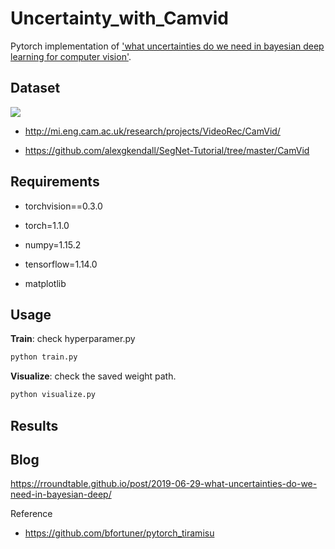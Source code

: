 # Uncertainty_with_Camvid

Pytorch implementation of ['what uncertainties do we need in bayesian deep learning for computer vision'](https://arxiv.org/abs/1703.04977).



## Dataset

![](http://mi.eng.cam.ac.uk/research/projects/VideoRec/CamVid/pr/DBOverview1_1_huff_0000964.jpg)

- http://mi.eng.cam.ac.uk/research/projects/VideoRec/CamVid/

- https://github.com/alexgkendall/SegNet-Tutorial/tree/master/CamVid

## Requirements

- torchvision==0.3.0

- torch=1.1.0
- numpy=1.15.2
- tensorflow=1.14.0
- matplotlib



## Usage

**Train**: check hyperparamer.py

```python
python train.py
```

**Visualize**: check the saved weight path.
```python
python visualize.py
```



## Results





## Blog

https://rroundtable.github.io/post/2019-06-29-what-uncertainties-do-we-need-in-bayesian-deep/



Reference

- https://github.com/bfortuner/pytorch_tiramisu

  